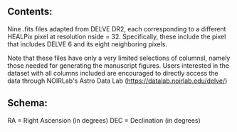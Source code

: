 ## Contents:

Nine .fits files adapted from DELVE DR2, each corresponding to a different HEALPix pixel at resolution nside = 32. Specifically, these include the pixel that includes DELVE 6 and its eight neighboring pixels.

Note that these files have only a very limited selections of columnsl, namely those needed for generating the manuscript figures.
Users interested in the dataset with all columns included are encouraged to directly access the data through NOIRLab's Astro Data Lab (https://datalab.noirlab.edu/delve/)


## Schema: 

RA  = Right Ascension (in degrees)
DEC = Declination (in degrees)

